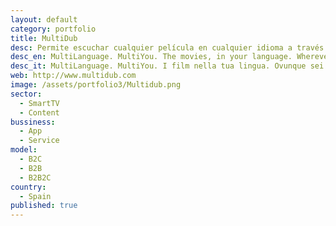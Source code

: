 ```yaml
---
layout: default
category: portfolio
title: MultiDub
desc: Permite escuchar cualquier película en cualquier idioma a través de un dispositivo móvil con conexión a Internet
desc_en: MultiLanguage. MultiYou. The movies, in your language. Wherever you are. Just with your smartphone, earphones and internet connection.
desc_it: MultiLanguage. MultiYou. I film nella tua lingua. Ovunque sei. Basta con il tuo smartphone, cuffie e una connessione internet.
web: http://www.multidub.com
image: /assets/portfolio3/Multidub.png
sector: 
  - SmartTV
  - Content
bussiness: 
  - App
  - Service
model:
  - B2C
  - B2B
  - B2B2C
country: 
  - Spain
published: true
---
```


